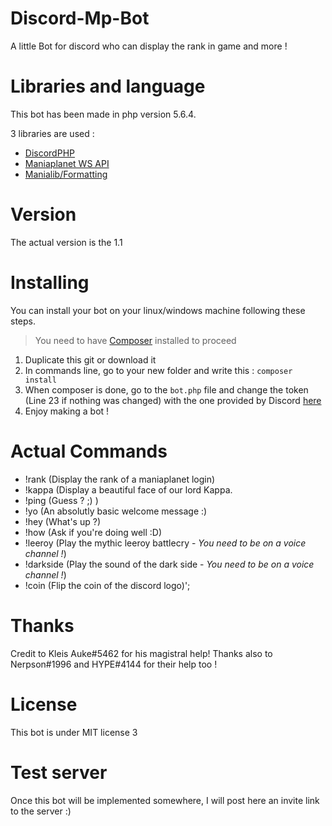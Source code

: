 # Discord-Mp-Bot
A little Bot for discord who can display the rank in game and more !

# Libraries and language
This bot has been made in php version 5.6.4.

3 libraries are used :
- [DiscordPHP](https://github.com/teamreflex/DiscordPHP)
- [Maniaplanet WS API](https://github.com/maniaplanet/maniaplanet-ws-sdk)
- [Manialib/Formatting](https://github.com/manialib/formatting)

# Version
The actual version is the 1.1

# Installing
You can install your bot on your linux/windows machine following these steps.
> You need to have [Composer](https://getcomposer.org/) installed to proceed

1. Duplicate this git or download it
2. In commands line, go to your new folder and write this :
`composer install`
3. When composer is done, go to the `bot.php` file and change the token (Line 23 if nothing was changed) with the one provided by Discord [here](https://discordapp.com/developers/applications/me)
4. Enjoy making a bot !

# Actual Commands
* !rank (Display the rank of a maniaplanet login)
* !kappa (Display a beautiful face of our lord Kappa.
* !ping (Guess ? ;) )
* !yo (An absolutly basic welcome message :) 
* !hey (What\'s up ?)
* !how (Ask if you\'re doing well :D)
* !leeroy (Play the mythic leeroy battlecry - *You need to be on a voice channel !*)
* !darkside (Play the sound of the dark side - *You need to be on a voice channel !*)
* !coin (Flip the coin of the discord logo)';

# Thanks
Credit to Kleis Auke#5462 for his magistral help!
Thanks also to Nerpson#1996 and HYPE#4144 for their help too !

# License
This bot is under MIT license 3

# Test server
Once this bot will be implemented somewhere, I will post here an invite link to the server :)
